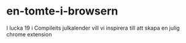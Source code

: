 # en-tomte-i-browsern
I lucka 19 i Compileits julkalender vill vi inspirera till att skapa en julig chrome extension 
